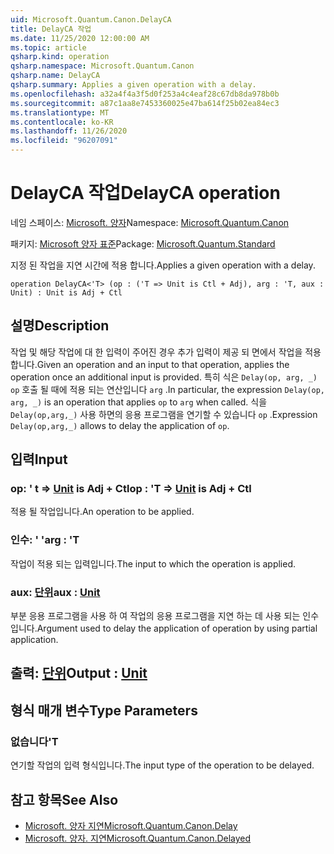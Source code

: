 ```yaml
---
uid: Microsoft.Quantum.Canon.DelayCA
title: DelayCA 작업
ms.date: 11/25/2020 12:00:00 AM
ms.topic: article
qsharp.kind: operation
qsharp.namespace: Microsoft.Quantum.Canon
qsharp.name: DelayCA
qsharp.summary: Applies a given operation with a delay.
ms.openlocfilehash: a32a4f4a3f5d0f253a4c4eaf28c67db8da978b0b
ms.sourcegitcommit: a87c1aa8e7453360025e47ba614f25b02ea84ec3
ms.translationtype: MT
ms.contentlocale: ko-KR
ms.lasthandoff: 11/26/2020
ms.locfileid: "96207091"
---
```

# <a name="delayca-operation"></a><span data-ttu-id="88fcd-102">DelayCA 작업</span><span class="sxs-lookup"><span data-stu-id="88fcd-102">DelayCA operation</span></span>

<span data-ttu-id="88fcd-103">네임 스페이스: [Microsoft. 양자](xref:Microsoft.Quantum.Canon)</span><span class="sxs-lookup"><span data-stu-id="88fcd-103">Namespace: [Microsoft.Quantum.Canon](xref:Microsoft.Quantum.Canon)</span></span>

<span data-ttu-id="88fcd-104">패키지: [Microsoft 양자 표준](https://nuget.org/packages/Microsoft.Quantum.Standard)</span><span class="sxs-lookup"><span data-stu-id="88fcd-104">Package: [Microsoft.Quantum.Standard](https://nuget.org/packages/Microsoft.Quantum.Standard)</span></span>


<span data-ttu-id="88fcd-105">지정 된 작업을 지연 시간에 적용 합니다.</span><span class="sxs-lookup"><span data-stu-id="88fcd-105">Applies a given operation with a delay.</span></span>

```qsharp
operation DelayCA<'T> (op : ('T => Unit is Ctl + Adj), arg : 'T, aux : Unit) : Unit is Adj + Ctl
```


## <a name="description"></a><span data-ttu-id="88fcd-106">설명</span><span class="sxs-lookup"><span data-stu-id="88fcd-106">Description</span></span>

<span data-ttu-id="88fcd-107">작업 및 해당 작업에 대 한 입력이 주어진 경우 추가 입력이 제공 되 면에서 작업을 적용 합니다.</span><span class="sxs-lookup"><span data-stu-id="88fcd-107">Given an operation and an input to that operation, applies the operation once an additional input is provided.</span></span>
<span data-ttu-id="88fcd-108">특히 식은 `Delay(op, arg, _)` `op` 호출 될 때에 적용 되는 연산입니다 `arg` .</span><span class="sxs-lookup"><span data-stu-id="88fcd-108">In particular, the expression `Delay(op, arg, _)` is an operation that applies `op` to `arg` when called.</span></span>
<span data-ttu-id="88fcd-109">식을 `Delay(op,arg,_)` 사용 하면의 응용 프로그램을 연기할 수 있습니다 `op` .</span><span class="sxs-lookup"><span data-stu-id="88fcd-109">Expression `Delay(op,arg,_)` allows to delay the application of `op`.</span></span>

## <a name="input"></a><span data-ttu-id="88fcd-110">입력</span><span class="sxs-lookup"><span data-stu-id="88fcd-110">Input</span></span>

### <a name="op--t--unit--is-adj--ctl"></a><span data-ttu-id="88fcd-111">op: ' t => [Unit](xref:microsoft.quantum.lang-ref.unit)  is Adj + Ctl</span><span class="sxs-lookup"><span data-stu-id="88fcd-111">op : 'T => [Unit](xref:microsoft.quantum.lang-ref.unit)  is Adj + Ctl</span></span>

<span data-ttu-id="88fcd-112">적용 될 작업입니다.</span><span class="sxs-lookup"><span data-stu-id="88fcd-112">An operation to be applied.</span></span>


### <a name="arg--t"></a><span data-ttu-id="88fcd-113">인수: ' '</span><span class="sxs-lookup"><span data-stu-id="88fcd-113">arg : 'T</span></span>

<span data-ttu-id="88fcd-114">작업이 적용 되는 입력입니다.</span><span class="sxs-lookup"><span data-stu-id="88fcd-114">The input to which the operation is applied.</span></span>


### <a name="aux--unit"></a><span data-ttu-id="88fcd-115">aux: [단위](xref:microsoft.quantum.lang-ref.unit)</span><span class="sxs-lookup"><span data-stu-id="88fcd-115">aux : [Unit](xref:microsoft.quantum.lang-ref.unit)</span></span>

<span data-ttu-id="88fcd-116">부분 응용 프로그램을 사용 하 여 작업의 응용 프로그램을 지연 하는 데 사용 되는 인수입니다.</span><span class="sxs-lookup"><span data-stu-id="88fcd-116">Argument used to delay the application of operation by using partial application.</span></span>



## <a name="output--unit"></a><span data-ttu-id="88fcd-117">출력: [단위](xref:microsoft.quantum.lang-ref.unit)</span><span class="sxs-lookup"><span data-stu-id="88fcd-117">Output : [Unit](xref:microsoft.quantum.lang-ref.unit)</span></span>



## <a name="type-parameters"></a><span data-ttu-id="88fcd-118">형식 매개 변수</span><span class="sxs-lookup"><span data-stu-id="88fcd-118">Type Parameters</span></span>

### <a name="t"></a><span data-ttu-id="88fcd-119">없습니다</span><span class="sxs-lookup"><span data-stu-id="88fcd-119">'T</span></span>

<span data-ttu-id="88fcd-120">연기할 작업의 입력 형식입니다.</span><span class="sxs-lookup"><span data-stu-id="88fcd-120">The input type of the operation to be delayed.</span></span>

## <a name="see-also"></a><span data-ttu-id="88fcd-121">참고 항목</span><span class="sxs-lookup"><span data-stu-id="88fcd-121">See Also</span></span>

- [<span data-ttu-id="88fcd-122">Microsoft. 양자 지연</span><span class="sxs-lookup"><span data-stu-id="88fcd-122">Microsoft.Quantum.Canon.Delay</span></span>](xref:Microsoft.Quantum.Canon.Delay)
- [<span data-ttu-id="88fcd-123">Microsoft. 양자. 지연</span><span class="sxs-lookup"><span data-stu-id="88fcd-123">Microsoft.Quantum.Canon.Delayed</span></span>](xref:Microsoft.Quantum.Canon.Delayed)